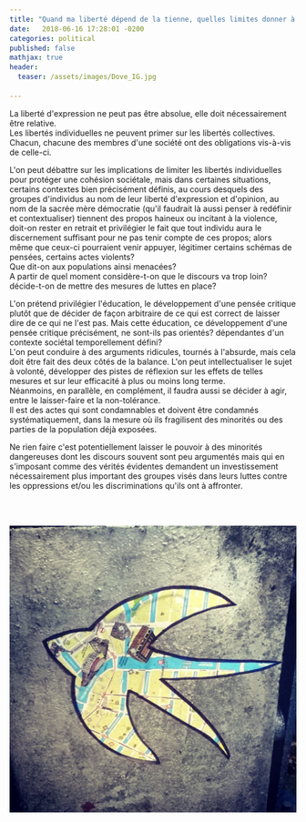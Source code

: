 ```yaml
---
title: "Quand ma liberté dépend de la tienne, quelles limites donner à la tienne pour que la mienne ne soit bafouée?"
date:   2018-06-16 17:28:01 -0200
categories: political
published: false
mathjax: true
header:
  teaser: /assets/images/Dove_IG.jpg

---
```


La liberté d'expression ne peut pas être absolue, elle doit nécessairement être relative. <br>
Les libertés individuelles ne peuvent primer sur les libertés collectives. Chacun, chacune des membres d'une société ont des obligations vis-à-vis de celle-ci. <br>

L'on peut débattre sur les implications de limiter les libertés individuelles pour protéger une cohésion sociétale, mais dans certaines situations, certains contextes bien précisément définis, au cours desquels des groupes d'individus au nom de leur liberté d'expression et d'opinion, au nom de la sacrée mère démocratie (qu'il faudrait là aussi penser à redéfinir et contextualiser) tiennent des propos haineux ou incitant à la violence, doit-on rester en retrait et privilégier le fait que tout individu aura le discernement suffisant pour ne pas tenir compte de ces propos; alors même que ceux-ci pourraient venir appuyer, légitimer certains schémas de pensées, certains actes violents? <br>
Que dit-on aux populations ainsi menacées? <br>
A partir de quel moment considère-t-on que le discours va trop loin? décide-t-on de mettre des mesures de luttes en place? <br>

L'on prétend privilégier l'éducation, le développement d'une pensée critique plutôt que de décider de façon arbitraire de ce qui est correct de laisser dire de ce qui ne l'est pas. Mais cette éducation, ce développement d'une pensée critique précisément, ne sont-ils pas orientés? dépendantes d'un contexte sociétal temporellement défini? <br>
L'on peut conduire à des arguments ridicules, tournés à l'absurde, mais cela doit être fait des deux côtés de la balance. L'on peut 
intellectualiser le sujet à volonté, développer des pistes de réflexion sur les effets de telles mesures et sur leur efficacité à plus ou moins long terme. <br>
Néanmoins, en parallèle, en complément, il faudra aussi se décider à agir, entre le laisser-faire et la non-tolérance. <br>
Il est des actes qui sont condamnables et doivent être condamnés systématiquement, dans la mesure où ils fragilisent des minorités 
ou des parties de la population déjà exposées. <br>

Ne rien faire c'est potentiellement laisser le pouvoir à des minorités dangereuses dont les discours souvent sont peu argumentés mais qui en s'imposant comme des vérités évidentes demandent un investissement nécessairement plus important des groupes visés dans leurs luttes contre les oppressions et/ou les discriminations qu'ils ont à affronter.

<br>
<br>

![Picture_Liberty](/assets/images/Dove_IG.jpg)

